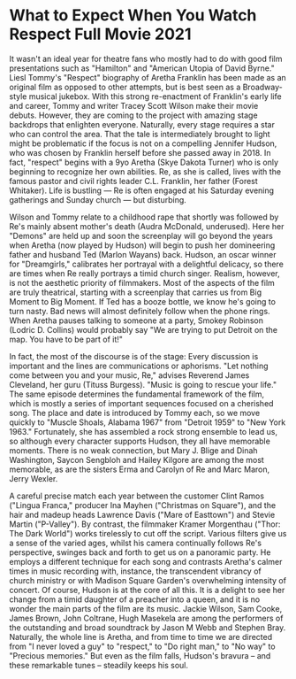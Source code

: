 # What to Expect When You Watch Respect Full Movie 2021

It wasn't an ideal year for theatre fans who mostly had to do with good film presentations such as "Hamilton" and "American Utopia of David Byrne." Liesl Tommy's "Respect" biography of Aretha Franklin has been made as an original film as opposed to other attempts, but is best seen as a Broadway-style musical jukebox. With this strong re-enactment of Franklin's early life and career, Tommy and writer Tracey Scott Wilson make their movie debuts. However, they are coming to the project with amazing stage backdrops that enlighten everyone. Naturally, every stage requires a star who can control the area. That the tale is intermediately brought to light might be problematic if the focus is not on a compelling Jennifer Hudson, who was chosen by Franklin herself before she passed away in 2018. In fact, "respect" begins with a 9yo Aretha (Skye Dakota Turner) who is only beginning to recognize her own abilities. Re, as she is called, lives with the famous pastor and civil rights leader C.L. Franklin, her father (Forest Whitaker). Life is bustling — Re is often engaged at his Saturday evening gatherings and Sunday church — but disturbing.

Wilson and Tommy relate to a childhood rape that shortly was followed by Re's mainly absent mother's death (Audra McDonald, underused). Here her "Demons" are held up and soon the screenplay will go beyond the years when Aretha (now played by Hudson) will begin to push her domineering father and husband Ted (Marlon Wayans) back. Hudson, an oscar winner for "Dreamgirls," calibrates her portrayal with a delightful delicacy, so there are times when Re really portrays a timid church singer. Realism, however, is not the aesthetic priority of filmmakers. Most of the aspects of the film are truly theatrical, starting with a screenplay that carries us from Big Moment to Big Moment. If Ted has a booze bottle, we know he's going to turn nasty. Bad news will almost definitely follow when the phone rings. When Aretha pauses talking to someone at a party, Smokey Robinson (Lodric D. Collins) would probably say "We are trying to put Detroit on the map. You have to be part of it!"

In fact, the most of the discourse is of the stage: Every discussion is important and the lines are communications or aphorisms. "Let nothing come between you and your music, Re," advises Reverend James Cleveland, her guru (Tituss Burgess). "Music is going to rescue your life." The same episode determines the fundamental framework of the film, which is mostly a series of important sequences focused on a cherished song. The place and date is introduced by Tommy each, so we move quickly to "Muscle Shoals, Alabama 1967" from "Detroit 1959" to "New York 1963." Fortunately, she has assembled a rock strong ensemble to lead us, so although every character supports Hudson, they all have memorable moments. There is no weak connection, but Mary J. Blige and Dinah Washington, Saycon Sengbloh and Hailey Kilgore are among the most memorable, as are the sisters Erma and Carolyn of Re and Marc Maron, Jerry Wexler.

A careful precise match each year between the customer Clint Ramos ("Lingua Franca," producer Ina Mayhen ("Christmas on Square"), and the hair and madeup heads Lawrence Davis ("Mare of Easttown") and Stevie Martin ("P-Valley"). By contrast, the filmmaker Kramer Morgenthau ("Thor: The Dark World") works tirelessly to cut off the script. Various filters give us a sense of the varied ages, whilst his camera continually follows Re's perspective, swinges back and forth to get us on a panoramic party. He employs a different technique for each song and contrasts Aretha's calmer times in music recording with, instance, the transcendent vibrancy of church ministry or with Madison Square Garden's overwhelming intensity of concert. Of course, Hudson is at the core of all this. It is a delight to see her change from a timid daughter of a preacher into a queen, and it is no wonder the main parts of the film are its music.   Jackie Wilson, Sam Cooke, James Brown,  John Coltrane, Hugh Masekela are among the performers of the outstanding and broad soundtrack by Jason M Webb and Stephen Bray. Naturally, the whole line is Aretha, and from time to time we are directed from "I never loved a guy" to "respect," to "Do right man," to "No way" to "Precious memories." But even as the film falls, Hudson's bravura – and these remarkable tunes – steadily keeps his soul.
